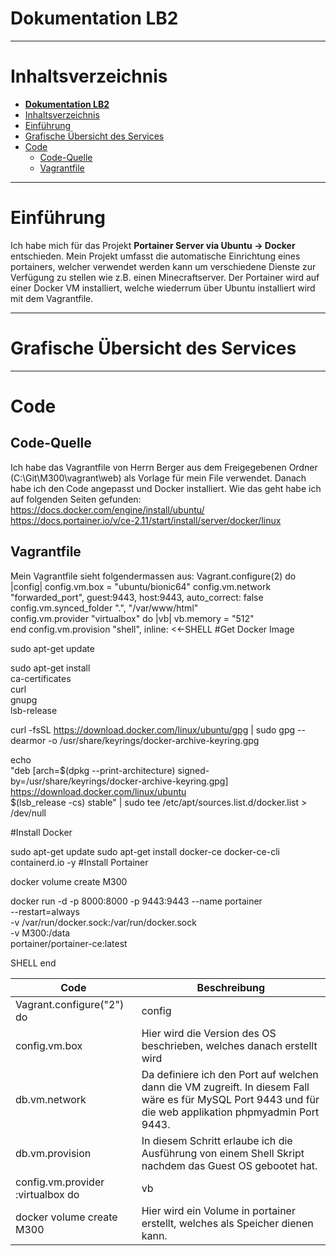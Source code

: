 # **Dokumentation LB2**

---

# Inhaltsverzeichnis

- [**Dokumentation LB2**](#dokumentation-lb2)
- [Inhaltsverzeichnis](#inhaltsverzeichnis)
- [Einführung](#einführung)
- [Grafische Übersicht des Services](#grafische-übersicht-des-services)
- [Code](#code)
  - [Code-Quelle](#code-quelle)
  - [Vagrantfile](#vagrantfile)

---

# Einführung
Ich habe mich für das Projekt **Portainer Server via Ubuntu -> Docker** entschieden.
Mein Projekt umfasst die automatische Einrichtung eines portainers, welcher verwendet werden kann um verschiedene Dienste zur Verfügung zu stellen wie z.B. einen Minecraftserver. 
Der Portainer wird auf einer Docker VM installiert, welche wiederrum über Ubuntu installiert wird mit dem Vagrantfile. 


---
<a name="grafische"></a>
# Grafische Übersicht des Services

---

# Code

## Code-Quelle
Ich habe das Vagrantfile von Herrn Berger aus dem Freigegebenen Ordner (C:\Git\M300\vagrant\web) als Vorlage für mein File verwendet. 
Danach habe ich den Code angepasst und Docker installiert. 
Wie das geht habe ich auf folgenden Seiten gefunden: 
https://docs.docker.com/engine/install/ubuntu/ 
https://docs.portainer.io/v/ce-2.11/start/install/server/docker/linux


## Vagrantfile

Mein Vagrantfile sieht folgendermassen aus:
Vagrant.configure(2) do |config|
  config.vm.box = "ubuntu/bionic64"
  config.vm.network "forwarded_port", guest:9443, host:9443, auto_correct: false
  config.vm.synced_folder ".", "/var/www/html"  
config.vm.provider "virtualbox" do |vb|
  vb.memory = "512"  
end
config.vm.provision "shell", inline: <<-SHELL
 #Get Docker Image

sudo apt-get update

sudo apt-get install \
    ca-certificates \
    curl \
    gnupg \
    lsb-release

curl -fsSL https://download.docker.com/linux/ubuntu/gpg | sudo gpg --dearmor -o /usr/share/keyrings/docker-archive-keyring.gpg

echo \
  "deb [arch=$(dpkg --print-architecture) signed-by=/usr/share/keyrings/docker-archive-keyring.gpg] https://download.docker.com/linux/ubuntu \
  $(lsb_release -cs) stable" | sudo tee /etc/apt/sources.list.d/docker.list > /dev/null

#Install Docker

sudo apt-get update
sudo apt-get install docker-ce docker-ce-cli containerd.io -y
#Install Portainer

docker volume create M300

docker run -d -p 8000:8000 -p 9443:9443 --name portainer \
    --restart=always \
    -v /var/run/docker.sock:/var/run/docker.sock \
    -v M300:/data \
    portainer/portainer-ce:latest
  
SHELL
end


| Code | Beschreibung |
| -------------- | ----------------- |
| Vagrant.configure("2") do |config| | In dieser Zeile wird die API Version, in diesem Fall die Nummer 2, vom Vagrantfile beschrieben. Die Konfigurationen der Vm werden hier drin geschrieben und somit ist diese Zeile "das Herz" des Codes.  |
| config.vm.box | Hier wird die Version des OS beschrieben, welches danach erstellt wird |
| db.vm.network | Da definiere ich den Port auf welchen dann die VM zugreift. In diesem Fall wäre es für MySQL Port 9443 und für die web applikation phpmyadmin Port 9443.  |
| db.vm.provision | In diesem Schritt erlaube ich die Ausführung von einem Shell Skript nachdem das Guest OS gebootet hat. |
| config.vm.provider :virtualbox do |vb| | Hier definiere ich den Provider der VM, in diesem Fall Virtualbox. Zusätzlich habe ich noch Anpassungen gemacht, z.b mehr RAM und CPUs. |
| docker volume create M300 | Hier wird ein Volume in portainer erstellt, welches als Speicher dienen kann. |